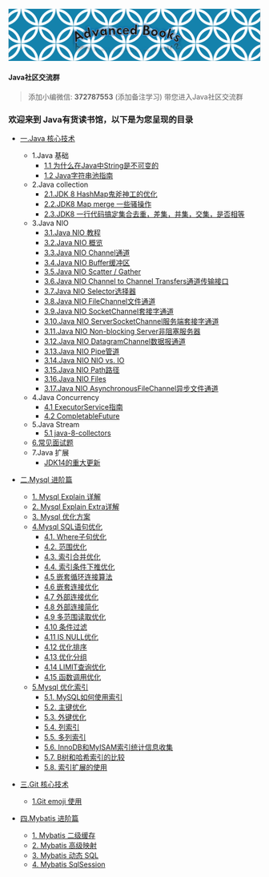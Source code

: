 ![GitLogo](doc/book.jpg)

#### Java社区交流群
> 添加小编微信: **372787553** (添加备注学习) 带您进入Java社区交流群

### 欢迎来到 Java有货读书馆，以下是为您呈现的目录

- [一.Java 核心技术](java/README.md)
    - 1.Java 基础
        - [1.1 为什么在Java中String是不可变的](java/base/String.md)
        - [1.2 Java字符串池指南](java/base/StringPool.md)
    - 2.Java collection
        - [2.1.JDK 8 HashMap鬼斧神工的优化](https://blog.csdn.net/weixin_38937840/article/details/106805496)
        - [2.2.JDK8 Map merge 一些骚操作](java/collection/map/map_merge.md)
        - [2.3.JDK8 一行代码搞定集合去重，差集，并集，交集，是否相等](https://blog.csdn.net/weixin_38937840/article/details/107338265)
    - 3.Java NIO
        - [3.1.Java NIO 教程](java/nio/JavaNIO教程.md)    
        - [3.2.Java NIO 概览](java/nio/JavaNIO概览.md)    
        - [3.3.Java NIO Channel通道](java/nio/Channel通道.md)    
        - [3.4.Java NIO Buffer缓冲区](java/nio/Buffer缓冲区.md)    
        - [3.5.Java NIO Scatter / Gather](java/nio/ScatterGather.md)    
        - [3.6.Java NIO Channel to Channel Transfers通道传输接口](java/nio/Transfers通道传输接口.md)    
        - [3.7.Java NIO Selector选择器](java/nio/Selector选择器.md)    
        - [3.8.Java NIO FileChannel文件通道](java/nio/FileChannel文件通道.md)    
        - [3.9.Java NIO SocketChannel套接字通道](java/nio/SocketChannel套接字通道.md)    
        - [3.10.Java NIO ServerSocketChannel服务端套接字通道](java/nio/ServerSocketChannel服务端套接字通道.md)    
        - [3.11.Java NIO Non-blocking Server非阻塞服务器](java/nio/Server非阻塞服务器.md)    
        - [3.12.Java NIO DatagramChannel数据报通道](java/nio/DatagramChannel数据报通道.md)    
        - [3.13.Java NIO Pipe管道](java/nio/Pipe管道.md)    
        - [3.14.Java NIO NIO vs. IO](java/nio/NIOvsIO.md)    
        - [3.15.Java NIO Path路径](java/nio/Path路径.md)    
        - [3.16.Java NIO Files](java/nio/Files.md)    
        - [3.17.Java NIO AsynchronousFileChannel异步文件通道](java/nio/AsynchronousFileChannel异步文件通道.md)  
    - 4.Java Concurrency
         - [4.1 ExecutorService指南](java/concurrency/ExecutorService指南.md)  
         - [4.2 CompletableFuture](https://blog.csdn.net/weixin_38937840/article/details/105046588) 
    - 5.Java Stream  
         - [5.1 java-8-collectors](java/stream/collectors.md)     
    - [6.常见面试题](java/InterviewQuestions/README.md)
    - 7.Java 扩展 
        - [JDK14的重大更新](https://blog.csdn.net/weixin_38937840/article/details/105054595)

- [二.Mysql 进阶篇](mysql/README.md)
    - [1. Mysql Explain 详解](mysql/book/Explain.md)
    - [2. Mysql Explain Extra详解](mysql/book/Extra.md)
    - [3. Mysql 优化方案](mysql/book/优化方案.md)
    - [4.Mysql SQL语句优化](mysql/book/sql优化/优化SQL语句.md)
        - [4.1. Where子句优化](mysql/book/sql优化/WHERE子句优化.md)
        - [4.2. 范围优化](mysql/book/sql优化/范围优化.md)
        - [4.3. 索引合并优化](mysql/book/sql优化/索引合并优化.md)
        - [4.4. 索引条件下推优化](mysql/book/sql优化/索引条件下推优化.md)
        - [4.5 嵌套循环连接算法](mysql/book/sql优化/嵌套循环连接算法.md)
        - [4.6 嵌套连接优化](mysql/book/sql优化/嵌套连接接优化.md)
        - [4.7 外部连接优化](mysql/book/sql优化/外部连接优化.md)
        - [4.8 外部连接简化](mysql/book/sql优化/外部连接简化.md)
        - [4.9 多范围读取优化](mysql/book/sql优化/多范围读取优化.md)
        - [4.10 条件过滤](mysql/book/sql优化/条件过滤.md)
        - [4.11 IS NULL优化](mysql/book/sql优化/ISNULL优化.md)
        - [4.12 优化排序](mysql/book/sql优化/优化排序.md)
        - [4.13 优化分组](mysql/book/sql优化/优化分组.md)
        - [4.14 LIMIT查询优化](mysql/book/sql优化/LIMIT查询优化.md)
        - [4.15 函数调用优化](mysql/book/sql优化/函数调用优化.md)
    - [5.Mysql 优化索引](mysql/book/索引优化/优化索引.md)
        - [5.1. MySQL如何使用索引](mysql/book/索引优化/MySQL如何使用索引.md)
        - [5.2. 主键优化](mysql/book/索引优化/主键优化.md)
        - [5.3. 外键优化](mysql/book/索引优化/外键优化.md)
        - [5.4. 列索引](mysql/book/索引优化/列索引.md)
        - [5.5. 多列索引](mysql/book/索引优化/多列索引.md)
        - [5.6. InnoDB和MyISAM索引统计信息收集](mysql/book/索引优化/InnoDB和MyISAM索引统计信息收集.md)
        - [5.7. B树和哈希索引的比较](mysql/book/索引优化/B树和哈希索引的比较.md)
        - [5.8. 索引扩展的使用](mysql/book/索引优化/索引扩展的使用.md)        
- [三.Git 核心技术](git/README.md)
    - [1.Git emoji 使用](git/emoji/emoji.md)
- [四.Mybatis 进阶篇](mybatis/README.md)  
    - [1. Mybatis 二级缓存](https://blog.csdn.net/weixin_38937840/article/details/106332696)
    - [2. Mybatis 高级映射](mybatis/结果映射.md)
    - [3. Mybatis 动态 SQL](mybatis/动态SQL.md)
    - [4. Mybatis SqlSession](mybatis/SqlSession.md) 
